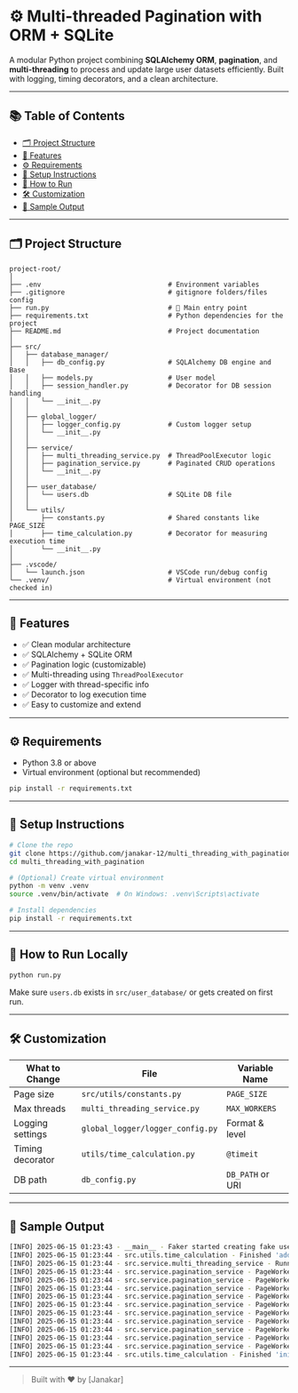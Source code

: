 
# ⚙️ Multi-threaded Pagination with ORM + SQLite

A modular Python project combining **SQLAlchemy ORM**, **pagination**, and **multi-threading** to process and update large user datasets efficiently. Built with logging, timing decorators, and a clean architecture.

---

## 📚 Table of Contents

- [🗂️ Project Structure](#️-project-structure)
- [🚀 Features](#-features)
- [⚙️ Requirements](#️-requirements)
- [🔧 Setup Instructions](#-setup-instructions)
- [🏃 How to Run](#-how-to-run)
- [🛠️ Customization](#️-customization)
- [🧪 Sample Output](#-sample-output)

---

## 🗂️ Project Structure

```
project-root/
│
├── .env                                # Environment variables
├── .gitignore                          # gitignore folders/files config
├── run.py                              # 🚀 Main entry point
├── requirements.txt                    # Python dependencies for the project
├── README.md                           # Project documentation
│
├── src/
│   ├── database_manager/
│   │   ├── db_config.py                # SQLAlchemy DB engine and Base
│   │   ├── models.py                   # User model
│   │   ├── session_handler.py          # Decorator for DB session handling
│   │   └── __init__.py
│   │
│   ├── global_logger/
│   │   ├── logger_config.py            # Custom logger setup
│   │   └── __init__.py
│   │
│   ├── service/
│   │   ├── multi_threading_service.py  # ThreadPoolExecutor logic
│   │   ├── pagination_service.py       # Paginated CRUD operations
│   │   └── __init__.py
│   │
│   ├── user_database/
│   │   └── users.db                    # SQLite DB file
│   │
│   └── utils/
│       ├── constants.py                # Shared constants like PAGE_SIZE
│       ├── time_calculation.py         # Decorator for measuring execution time
│       └── __init__.py
│
├── .vscode/
│   └── launch.json                     # VSCode run/debug config
└── .venv/                              # Virtual environment (not checked in)
```

---

## 🚀 Features

- ✅ Clean modular architecture
- ✅ SQLAlchemy + SQLite ORM
- ✅ Pagination logic (customizable)
- ✅ Multi-threading using `ThreadPoolExecutor`
- ✅ Logger with thread-specific info
- ✅ Decorator to log execution time
- ✅ Easy to customize and extend

---

## ⚙️ Requirements

- Python 3.8 or above
- Virtual environment (optional but recommended)

```bash
pip install -r requirements.txt
```

---

## 🔧 Setup Instructions

```bash
# Clone the repo
git clone https://github.com/janakar-12/multi_threading_with_pagination.git
cd multi_threading_with_pagination

# (Optional) Create virtual environment
python -m venv .venv
source .venv/bin/activate  # On Windows: .venv\Scripts\activate

# Install dependencies
pip install -r requirements.txt
```

---

## 🏃 How to Run Locally

```bash
python run.py
```

Make sure `users.db` exists in `src/user_database/` or gets created on first run.

---

## 🛠️ Customization

| What to Change         | File                                 | Variable Name         |
|------------------------|--------------------------------------|------------------------|
| Page size              | `src/utils/constants.py`             | `PAGE_SIZE`           |
| Max threads            | `multi_threading_service.py`         | `MAX_WORKERS`         |
| Logging settings       | `global_logger/logger_config.py`     | Format & level         |
| Timing decorator       | `utils/time_calculation.py`          | `@timeit`              |
| DB path                | `db_config.py`                        | `DB_PATH` or URI       |

---

## 🧪 Sample Output

```bash
[INFO] 2025-06-15 01:23:43 - __main__ - Faker started creating fake users...
[INFO] 2025-06-15 01:23:44 - src.utils.time_calculation - Finished 'add_fake_users' in 0.1775 seconds.
[INFO] 2025-06-15 01:23:44 - src.service.multi_threading_service - Running threaded update...
[INFO] 2025-06-15 01:23:44 - src.service.pagination_service - PageWorker_Thread_0 is processing page 1
[INFO] 2025-06-15 01:23:44 - src.service.pagination_service - PageWorker_Thread_1 is processing page 2
[INFO] 2025-06-15 01:23:44 - src.service.pagination_service - PageWorker_Thread_2 is processing page 3
[INFO] 2025-06-15 01:23:44 - src.service.pagination_service - PageWorker_Thread_0 finished page 1
[INFO] 2025-06-15 01:23:44 - src.service.pagination_service - PageWorker_Thread_3 is processing page 4
[INFO] 2025-06-15 01:23:44 - src.service.pagination_service - PageWorker_Thread_4 is processing page 5
[INFO] 2025-06-15 01:23:44 - src.service.pagination_service - PageWorker_Thread_1 finished page 2
[INFO] 2025-06-15 01:23:44 - src.service.pagination_service - PageWorker_Thread_3 finished page 4
[INFO] 2025-06-15 01:23:44 - src.service.pagination_service - PageWorker_Thread_2 finished page 3
[INFO] 2025-06-15 01:23:44 - src.service.pagination_service - PageWorker_Thread_4 finished page 5
[INFO] 2025-06-15 01:23:44 - src.utils.time_calculation - Finished 'initiate_multi_threading' in 0.5075 seconds.
```

---

> Built with ❤️ by [Janakar]
